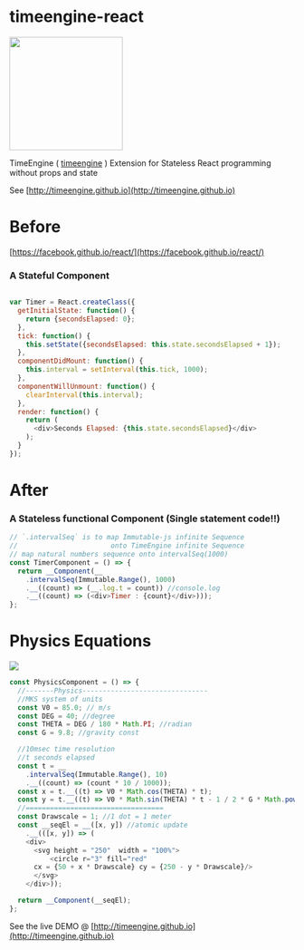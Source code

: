 # timeengine-react

<img src="http://timeengine.github.io/images/timeengine-logo.svg" width="200">


TimeEngine ( [timeengine](https://www.npmjs.com/package/timeengine) ) Extension for Stateless React programming without props and state

See
[http://timeengine.github.io](http://timeengine.github.io)


# Before

[https://facebook.github.io/react/](https://facebook.github.io/react/)

### A Stateful Component

```js

var Timer = React.createClass({
  getInitialState: function() {
    return {secondsElapsed: 0};
  },
  tick: function() {
    this.setState({secondsElapsed: this.state.secondsElapsed + 1});
  },
  componentDidMount: function() {
    this.interval = setInterval(this.tick, 1000);
  },
  componentWillUnmount: function() {
    clearInterval(this.interval);
  },
  render: function() {
    return (
      <div>Seconds Elapsed: {this.state.secondsElapsed}</div>
    );
  }
});
```

# After

### A Stateless functional Component (Single statement code!!)

```js
// `.intervalSeq` is to map Immutable-js infinite Sequence
//                       onto TimeEngine infinite Sequence
// map natural numbers sequence onto intervalSeq(1000)
const TimerComponent = () => {
  return __Component(__
    .intervalSeq(Immutable.Range(), 1000)
    .__((count) => (__.log.t = count)) //console.log
    .__((count) => (<div>Timer : {count}</div>)));
};
```

# Physics Equations
![](http://timeengine.github.io/images/formula.png)

```js
const PhysicsComponent = () => {
  //-------Physics-------------------------------
  //MKS system of units
  const V0 = 85.0; // m/s
  const DEG = 40; //degree
  const THETA = DEG / 180 * Math.PI; //radian
  const G = 9.8; //gravity const

  //10msec time resolution
  //t seconds elapsed
  const t = __
    .intervalSeq(Immutable.Range(), 10)
    .__((count) => (count * 10 / 1000));
  const x = t.__((t) => V0 * Math.cos(THETA) * t);
  const y = t.__((t) => V0 * Math.sin(THETA) * t - 1 / 2 * G * Math.pow(t, 2));
  //==================================
  const Drawscale = 1; //1 dot = 1 meter
  const __seqEl = __([x, y]) //atomic update
    .__(([x, y]) => (
    <div>
      <svg height = "250"  width = "100%">
          <circle r="3" fill="red"
      cx = {50 + x * Drawscale} cy = {250 - y * Drawscale}/>
      </svg>
    </div>));

  return __Component(__seqEl);
};
```

See the live DEMO @
[http://timeengine.github.io](http://timeengine.github.io)
